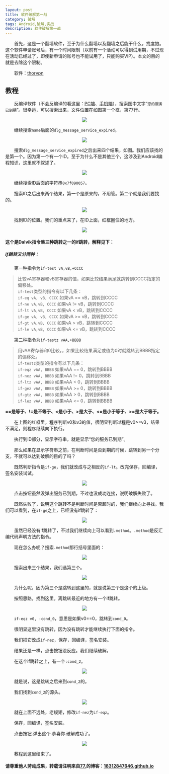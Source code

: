 ```yaml
---
layout: post  
title: 软件破解第一战  
category: 破解  
tags: Android,破解,实战  
description: 软件破解第一战  
---
```


　　首先，这是一个翻墙软件，至于为什么翻墙以及翻墙之后能干什么，找度娘。这个软件申请账号后，有一个时间限制（以前有一个活动可以得到试用期，不过现在活动已经过了，即使新申请的账号也不能试用了，只能购买VIP）。本文的目的就是去除这个限制。  

　　软件：[thorvpn](http://pan.baidu.com/s/1qW24wpQ "密码: rwvt")  
  
##  教程  ##

　　反编译软件（不会反编译的看这里：[PC端](../03/PC-Reverse-Engineering.html "反编译之——PC端反编译教程")、[手机端](../../09/30/Android-Reverse-Engineering.html "反编译之——手机端反编译教程")），搜索图中文字“`您的服务已到期`”。很幸运，可以搜索出来，文件位置在如图第一个框，第77行。  

<center>
    <p><img src="/../../../assets/images/Practice/Crack/Zero/1.png" align="center"></p>
</center>

　　继续搜索`name`后面的`dlg_message_service_expired`。  

<center>
    <p><img src="/../../../assets/images/Practice/Crack/Zero/2.png" align="center"></p>
</center>

　　搜索`dlg_message_service_expired`之后出来四个结果，如图。我们应该找的是第一个。因为第一个有一个ID。至于为什么不是其他三个，这涉及到Android编程知识，这里就不叙述了。  

<center>
    <p><img src="/../../../assets/images/Practice/Crack/Zero/3.png" align="center"></p>
</center>

　　继续搜索ID后面的字符串`0x7f090057`。  

　　搜索ID之后出来两个结果，第一个是原来的，不用管。第二个就是我们要找的。  

<center>
    <p><img src="/../../../assets/images/Practice/Crack/Zero/4.png" align="center"></p>
</center>

　　找到ID的位置。我们的重点来了，在ID上面，红框圈住的地方。  

<center>
    <p><img src="/../../../assets/images/Practice/Crack/Zero/5.png" align="center"></p>
</center>
  
####  这个是Dalvik指令集三种跳转之一的if跳转，解释见下：   ####

#####  if跳转又分两种：  #####

　　第一种指令为`if-test vA,vB,+CCCC`  

> 比较vA寄存器和vB寄存器的值，如果比较结果满足就跳转到CCCC指定的偏移处。  
> `if-test`类型的指令有以下几条：  
> `if-eq vA, vB, CCCC` 如果vA == vB，跳转到CCCC  
> `if-ne vA,vB, CCCC` 如果vA != vB，跳转到CCCC  
> `if-lt vA,vB, CCCC` 如果vA < vB，跳转到CCCC  
> `if-ge vA, vB, CCCC` 如果vA >= vB，跳转到CCCC  
> `if-gt vA,vB, CCCC` 如果vA > vB，跳转到CCCC  
> `if-le vA,vB, CCCC` 如果vA <= vB，跳转到CCCC  

　　第二种指令为`if-testz vAA,+BBBB`  

> 用vAA寄存器和0比较，，如果比较结果满足或值为0时就跳转到BBBB指定的偏移处。  
> `if-testz`类型的指令有以下几条：  
> `if-eqz vAA, BBBB` 如果vAA == 0，跳转到BBBB  
> `if-nez vAA, BBBB` 如果vAA != 0，跳转到BBBB  
> `if-ltz vAA, BBBB` 如果vAA < 0，跳转到BBBB  
> `if-gez vAA, BBBB` 如果vAA >= 0，跳转到BBBB  
> `if-gtz vAA, BBBB` 如果vAA > 0，跳转到BBBB  
> `if-lez vAA, BBBB` 如果vAA <= 0，跳转到BBBB  

**==是等于、!=是不等于、<是小于、>是大于、<=是小于等于、>=是大于等于。**

　　在上图的红框里，程序判断v0和v3的值，很明显判断过程是v0>=v3，结果不满足，则程序继续向下执行。  

　　执行到ID部分，显示字符串，就是显示“您的服务已到期”。  

　　那么如果在显示字符串之前，在判断时间是否到期的时候，跳转到另一个分支，不就可以达到破解的目的了吗？  

　　既然判断指令是`if-ge`，我们就改成与之相反的`if-lt`。改完保存，回编译，签名安装试试。  

<center>
    <p><img src="/../../../assets/images/Practice/Crack/Zero/6.jpg" align="center"></p>
</center>

　　点击按钮虽然没弹出服务已到期，不过也没成功连接，说明破解失败了。  

　　既然失败了，说明这个跳转不是判断时间是否超时的，我们继续向上寻找。我们可以看到，在`if-ge`之上，已经没有if跳转了：  

<center>
    <p><img src="/../../../assets/images/Practice/Crack/Zero/7.png" align="center"></p>
</center>

　　虽然已经没有if跳转了，不过我们继续向上可以看到`.method`。`.method`是反汇编代码声明方法的指令。  

　　现在怎么办呢？搜索`.method`那行括号里面的：  

<center>
    <p><img src="/../../../assets/images/Practice/Crack/Zero/8.png" align="center"></p>
</center>

　　搜索出来三个结果，我们选第三个。  

<center>
    <p><img src="/../../../assets/images/Practice/Crack/Zero/9.png" align="center"></p>
</center>

　　为什么呢，因为第三个是跳转到这里的，就是说第三个是这个的上级。  

　　按照思路，找到这里。离跳转最近的地方有一个if跳转。  

<center>
    <p><img src="/../../../assets/images/Practice/Crack/Zero/10.png" align="center"></p>
</center>

　　`if-eqz v0, :cond_0`，意思是如果v0==0，跳转到`cond_0`。  

　　很明显这里没有跳转，因为没有跳转才能继续执行下面的指令。  

　　我们把它改成`if-nez`，保存，回编译，签名安装。  

　　结果还是一样，点击按钮没反应。我们继续破解。  

　　在这个if跳转之上，有一个`:cond_2`。  

<center>
    <p><img src="/../../../assets/images/Practice/Crack/Zero/11.png" align="center"></p>
</center>

　　就是说，这是跳转之后来到`cond_2`的。  

　　我们找到`cond_2`的源头。  

<center>
    <p><img src="/../../../assets/images/Practice/Crack/Zero/12.png" align="center"></p>
</center> 

　　就在上面不远处，老规矩，修改`if-nez`为`if-eqz`。  

　　保存，回编译，签名安装。  

　　点击按钮.弹出这个.恭喜你.破解成功了。  

<center>
    <p><img src="/../../../assets/images/Practice/Crack/Zero/13.jpg" align="center"></p>
</center> 

　　教程到这里结束了。  

####  请尊重他人劳动成果，转载请注明来自[77.](http://18312847646.github.io "贔!忍!震!狡!")的博客：[18312847646.github.io](http://18312847646.github.io "贔!忍!震!狡!")  ####
